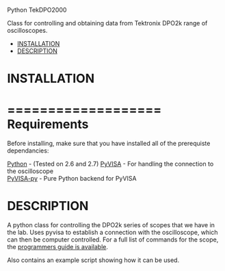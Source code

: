 Python TekDPO2000

Class for controlling and obtaining data from Tektronix DPO2k range
of oscilloscopes.

- [INSTALLATION](#installation)
- [DESCRIPTION](#description)

# INSTALLATION

===================
Requirements
===================

Before installing, make sure that you have installed all of the prerequiste dependancies:

[Python](https://www.python.org/) 				- (Tested on 2.6 and 2.7) 
[PyVISA](http://pyvisa.readthedocs.io/en/stable/)		- For handling the connection to the oscilloscope	
[PyVISA-py](https://pyvisa-py.readthedocs.io/en/latest/)	- Pure Python backend for PyVISA					

# DESCRIPTION

A python class for controlling the DPO2k series of scopes that we have in the
lab. Uses pyvisa to establish a connection with the oscilloscope, which can then
be computer controlled. For a full list of commands for the scope, the [programmers guide is available](http://www.tek.com/oscilloscope/mso2000-dpo2000-manual/mso2000b-dpo2000b-mso2000-and-dpo2000-series). 

Also contains an example script showing how it can be used. 


